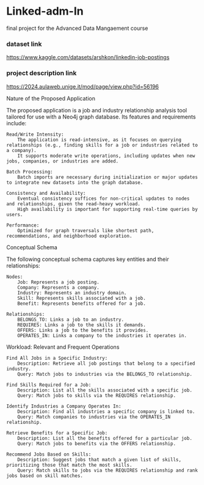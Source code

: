 # Linked-adm-In
final project for the Advanced Data Mangaement course 

### dataset link
https://www.kaggle.com/datasets/arshkon/linkedin-job-postings

### project description link
https://2024.aulaweb.unige.it/mod/page/view.php?id=56196

Nature of the Proposed Application

The proposed application is a job and industry relationship analysis tool tailored for use with a Neo4j graph database. Its features and requirements include:

    Read/Write Intensity:
        The application is read-intensive, as it focuses on querying relationships (e.g., finding skills for a job or industries related to a company).
        It supports moderate write operations, including updates when new jobs, companies, or industries are added.

    Batch Processing:
        Batch imports are necessary during initialization or major updates to integrate new datasets into the graph database.

    Consistency and Availability:
        Eventual consistency suffices for non-critical updates to nodes and relationships, given the read-heavy workload.
        High availability is important for supporting real-time queries by users.

    Performance:
        Optimized for graph traversals like shortest path, recommendations, and neighborhood exploration.

Conceptual Schema

The following conceptual schema captures key entities and their relationships:

    Nodes:
        Job: Represents a job posting.
        Company: Represents a company.
        Industry: Represents an industry domain.
        Skill: Represents skills associated with a job.
        Benefit: Represents benefits offered for a job.

    Relationships:
        BELONGS_TO: Links a job to an industry.
        REQUIRES: Links a job to the skills it demands.
        OFFERS: Links a job to the benefits it provides.
        OPERATES_IN: Links a company to the industries it operates in.

Workload: Relevant and Frequent Operations

    Find All Jobs in a Specific Industry:
        Description: Retrieve all job postings that belong to a specified industry.
        Query: Match jobs to industries via the BELONGS_TO relationship.

    Find Skills Required for a Job:
        Description: List all the skills associated with a specific job.
        Query: Match jobs to skills via the REQUIRES relationship.

    Identify Industries a Company Operates In:
        Description: Find all industries a specific company is linked to.
        Query: Match companies to industries via the OPERATES_IN relationship.

    Retrieve Benefits for a Specific Job:
        Description: List all the benefits offered for a particular job.
        Query: Match jobs to benefits via the OFFERS relationship.

    Recommend Jobs Based on Skills:
        Description: Suggest jobs that match a given list of skills, prioritizing those that match the most skills.
        Query: Match skills to jobs via the REQUIRES relationship and rank jobs based on skill matches.

